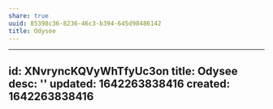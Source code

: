 ```yaml
---
share: true
uuid: 85398c36-8236-46c3-b394-645d98486142
title: Odysee
---
```

---
id: XNvryncKQVyWhTfyUc3on
title: Odysee
desc: ''
updated: 1642263838416
created: 1642263838416
---